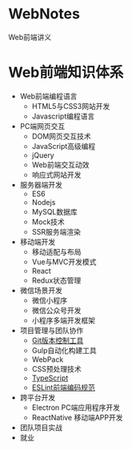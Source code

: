 # WebNotes
Web前端讲义

# Web前端知识体系

- Web前端编程语言
  - HTML5与CSS3网站开发
  - Javascript编程语言
- PC端网页交互
  - DOM网页交互技术
  - JavaScript高级编程
  - jQuery
  - Web前端交互动效
  - 响应式网站开发
- 服务器端开发
  - ES6
  - Nodejs
  - MySQL数据库
  - Mock技术
  - SSR服务端渲染
- 移动端开发
  - 移动适配与布局
  - Vue与MVC开发模式
  - React
  - Redux状态管理
- 微信场景开发
  - 微信小程序
  - 微信公众号开发
  - 小程序多端开发框架
- 项目管理与团队协作
  - [Git版本控制工具](Git/Git实践笔记.md)
  - Gulp自动化构建工具
  - WebPack
  - CSS预处理技术
  - [TypeScript](TypeScript/TypeScript.md)
  - [ESLint前端编码规范](ESLint/ESLint.md)
- 跨平台开发
  - Electron PC端应用程序开发
  - ReactNative 移动端APP开发
- 团队项目实战
- 就业